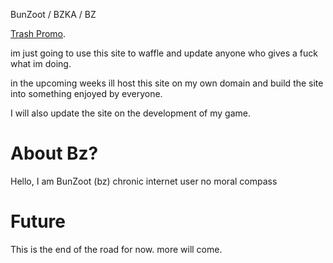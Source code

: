 
BunZoot / BZKA / BZ

[Trash Promo](./another-page.html).

im just going to use this site to waffle and update anyone who gives a fuck what im doing.

in the upcoming weeks ill host this site on my own domain and build the site into something enjoyed by everyone. 

I will also update the site on the development of my game. 

# About Bz?

Hello, I am BunZoot (bz) 
chronic internet user 
no moral compass 

# Future
This is the end of the road for now. 
more will come. 
